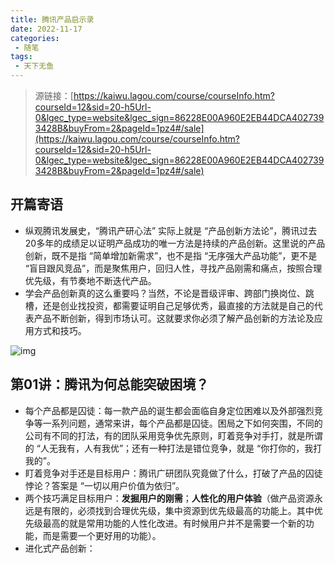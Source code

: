 ```yaml
---
title: 腾讯产品启示录
date: 2022-11-17
categories:
 - 随笔
tags:
 - 天下无鱼
---
```


<!-- more -->



> 源链接：[https://kaiwu.lagou.com/course/courseInfo.htm?courseId=12&sid=20-h5Url-0&lgec_type=website&lgec_sign=86228E00A960E2EB44DCA4027393428B&buyFrom=2&pageId=1pz4#/sale](https://kaiwu.lagou.com/course/courseInfo.htm?courseId=12&sid=20-h5Url-0&lgec_type=website&lgec_sign=86228E00A960E2EB44DCA4027393428B&buyFrom=2&pageId=1pz4#/sale)



## 开篇寄语

- 纵观腾讯发展史，“腾讯产研心法” 实际上就是 “产品创新方法论”，腾讯过去20多年的成绩足以证明产品成功的唯一方法是持续的产品创新。这里说的产品创新，既不是指 “简单增加新需求”，也不是指 “无序强大产品功能”，更不是 “盲目跟风竞品”，而是聚焦用户，回归人性，寻找产品刚需和痛点，按照合理优先级，有节奏地不断迭代产品。
- 学会产品创新真的这么重要吗？当然，不论是晋级评审、跨部门换岗位、跳槽，还是创业找投资，都需要证明自己足够优秀，最直接的方法就是自己的代表产品不断创新，得到市场认可。这就要求你必须了解产品创新的方法论及应用方式和技巧。

![img](https://s0.lgstatic.com/i/image2/M01/9D/33/CgoB5l2teb-AeeEfAAW7XGuHb00534.png)



## 第01讲：腾讯为何总能突破困境？

- 每个产品都是囚徒：每一款产品的诞生都会面临自身定位困难以及外部强烈竞争等一系列问题，通常来讲，每个产品都是囚徒。困局之下如何突围，不同的公司有不同的打法，有的团队采用竞争优先原则，盯着竞争对手打，就是所谓的 “人无我有，人有我优”；还有一种打法是错位竞争，就是 “你打你的，我打我的”。
- 盯着竞争对手还是目标用户：腾讯广研团队究竟做了什么，打破了产品的囚徒悖论？答案是 “一切以用户价值为依归”。
- 两个技巧满足目标用户：**发掘用户的刚需**；**人性化的用户体验**（做产品资源永远是有限的，必须找到合理优先级，集中资源到优先级最高的功能上。其中优先级最高的就是常用功能的人性化改进。有时候用户并不是需要一个新的功能，而是需要一个更好用的功能）。
- 进化式产品创新：

